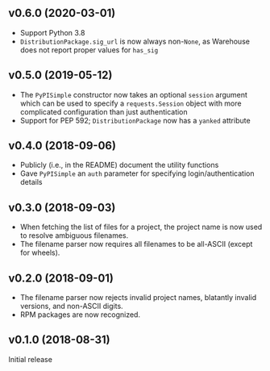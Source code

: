 v0.6.0 (2020-03-01)
-------------------
- Support Python 3.8
- `DistributionPackage.sig_url` is now always non-`None`, as Warehouse does not
  report proper values for `has_sig`

v0.5.0 (2019-05-12)
-------------------
- The `PyPISimple` constructor now takes an optional `session` argument which
  can be used to specify a `requests.Session` object with more complicated
  configuration than just authentication
- Support for PEP 592; `DistributionPackage` now has a `yanked` attribute

v0.4.0 (2018-09-06)
-------------------
- Publicly (i.e., in the README) document the utility functions
- Gave `PyPISimple` an `auth` parameter for specifying login/authentication
  details

v0.3.0 (2018-09-03)
-------------------
- When fetching the list of files for a project, the project name is now used
  to resolve ambiguous filenames.
- The filename parser now requires all filenames to be all-ASCII (except for
  wheels).

v0.2.0 (2018-09-01)
-------------------
- The filename parser now rejects invalid project names, blatantly invalid
  versions, and non-ASCII digits.
- RPM packages are now recognized.

v0.1.0 (2018-08-31)
-------------------
Initial release

